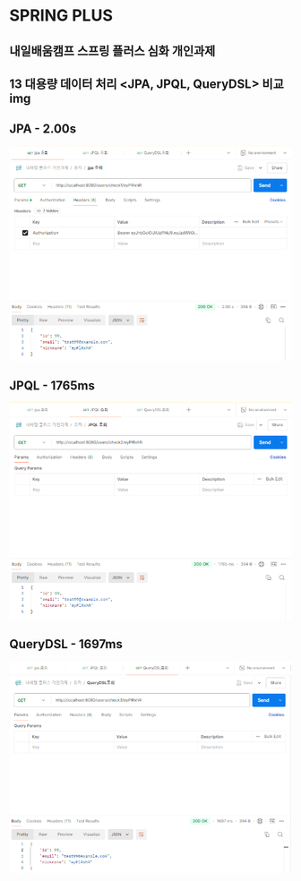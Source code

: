 # SPRING PLUS
## 내일배움캠프 스프링 플러스 심화 개인과제


## 13 대용량 데이터 처리 <JPA, JPQL, QueryDSL> 비교 img

## JPA - 2.00s
![](https://github.com/kty0602/spring-plus/blob/main/src/main/java/org/example/expert/img/jpa%20%EC%82%AC%EC%9A%A9ver.png)

## JPQL - 1765ms
![](https://github.com/kty0602/spring-plus/blob/main/src/main/java/org/example/expert/img/jpql%20%EC%82%AC%EC%9A%A9ver.png)

## QueryDSL - 1697ms
![](https://github.com/kty0602/spring-plus/blob/main/src/main/java/org/example/expert/img/querydsl%20%EC%82%AC%EC%9A%A9ver.png)
